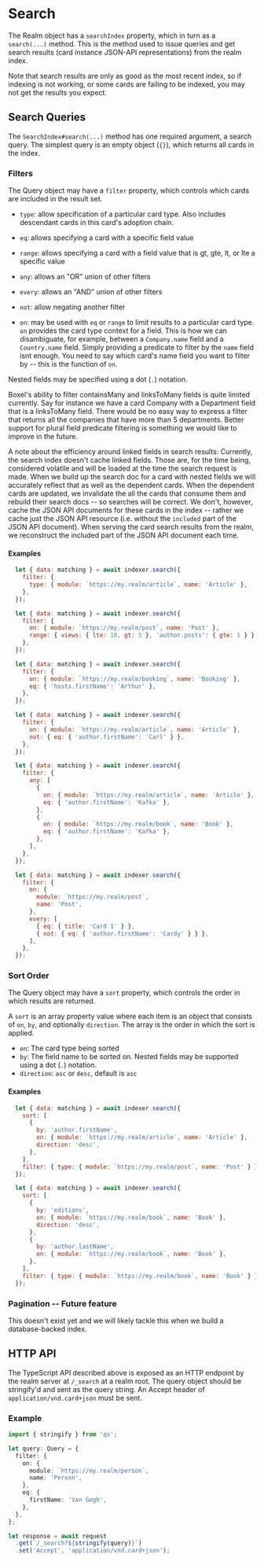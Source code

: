 # Search

The Realm object has a `searchIndex` property, which in turn as a `search(...)` method. This is the method used to issue queries and get search results (card instance JSON-API representations) from the realm index.

Note that search results are only as good as the most recent index, so if indexing is not working, or some cards are failing to be indexed, you may not get the results you expect. 

## Search Queries

The `SearchIndex#search(...)` method has one required argument, a search query. The simplest query is an empty object (`{}`), which returns all cards in the index.

### Filters

The Query object may have a `filter` property, which controls which cards are included in the result set.

* `type`: allow specification of a particular card type. Also includes descendant cards in this card's adoption chain.
* `eq`: allows specifying a card with a specific field value
* `range`: allows specifying a card with a field value that is gt, gte, lt, or lte a specific value
* `any`: allows an "OR" union of other filters
* `every`: allows an "AND" union of other filters
* `not`: allow negating another filter

* `on`: may be used with `eq` or `range` to limit results to a particular card type. `on` provides the card type context for a field. This is how we can disambiguate, for example, between a `Company.name` field and a `Country.name` field. Simply providing a predicate to filter by the `name` field isnt enough. You need to say which card's name field you want to filter by -- this is the function of `on`.

Nested fields may be specified using a dot (`.`) notation.

Boxel's ability to filter containsMany and linksToMany fields is quite limited currently. Say for instance we have a card Company with a Department field that is a linksToMany field. There would be no easy way to express a filter that returns all the companies that have more than 5 departments. Better support for plural field predicate filtering is something we would like to improve in the future.

A note about the efficiency around linked fields in search results: Currently, the search index doesn't cache linked fields. Those are, for the time being, considered volatile and will be loaded at the time the search request is made. When we build up the search doc for a card with nested fields we will accurately reflect that as well as the dependent cards. When the dependent cards are updated, we invalidate the all the cards that consume them and rebuild their search docs -- so searches will be correct. We don't, however, cache the JSON API documents for these cards in the index -- rather we cache just the JSON API resource (i.e. without the `included` part of the JSON API document). When serving the card search results from the realm, we reconstruct the included part of the JSON API document each time.

#### Examples

```js
  let { data: matching } = await indexer.search({
    filter: {
      type: { module: `https://my.realm/article`, name: 'Article' },
    },
  });
```

```js
  let { data: matching } = await indexer.search({
    filter: {
      on: { module: `https://my.realm/post`, name: 'Post' },
      range: { views: { lte: 10, gt: 5 }, 'author.posts': { gte: 1 } },
    },
  });
```

```js
  let { data: matching } = await indexer.search({
    filter: {
      on: { module: `https://my.realm/booking`, name: 'Booking' },
      eq: { 'hosts.firstName': 'Arthur' },
    },
  });
```

```js
  let { data: matching } = await indexer.search({
    filter: {
      on: { module: `https://my.realm/article`, name: 'Article' },
      not: { eq: { 'author.firstName': 'Carl' } },
    },
  });
```

```js
  let { data: matching } = await indexer.search({
    filter: {
      any: [
        {
          on: { module: `https://my.realm/article`, name: 'Article' },
          eq: { 'author.firstName': 'Kafka' },
        },
        {
          on: { module: `https://my.realm/book`, name: 'Book' },
          eq: { 'author.firstName': 'Kafka' },
        },
      ],
    },
  });
```

```js
  let { data: matching } = await indexer.search({
    filter: {
      on: {
        module: `https://my.realm/post`,
        name: 'Post',
      },
      every: [
        { eq: { title: 'Card 1' } },
        { not: { eq: { 'author.firstName': 'Cardy' } } },
      ],
    },
  });
```

### Sort Order

The Query object may have a `sort` property, which controls the order in which results are returned.

A `sort` is an array property value where each item is an object that consists of `on`, `by`, and optionally `direction`. The array is the order in which the sort is applied.

* `on`: The card type being sorted
* `by`: The field name to be sorted on. Nested fields may be supported using a dot (`.`) notation.
* `direction`: `asc` or `desc`, default is `asc`

#### Examples

```js
  let { data: matching } = await indexer.search({
    sort: [
      {
        by: 'author.firstName',
        on: { module: `https://my.realm/article`, name: 'Article' },
        direction: 'desc',
      },
    ],
    filter: { type: { module: `https://my.realm/post`, name: 'Post' } },
  });
```

```js
  let { data: matching } = await indexer.search({
    sort: [
      {
        by: 'editions',
        on: { module: `https://my.realm/book`, name: 'Book' },
        direction: 'desc',
      },
      {
        by: 'author.lastName',
        on: { module: `https://my.realm/book`, name: 'Book' },
      },
    ],
    filter: { type: { module: `https://my.realm/book`, name: 'Book' } },
  });
```

### Pagination -- Future feature

This doesn't exist yet and we will likely tackle this when we build a database-backed index.

## HTTP API

The TypeScript API described above is exposed as an HTTP endpoint by the realm server at `/_search` at a realm root. The query object should be stringify'd and sent as the query string. An Accept header of `application/vnd.card+json` must be sent.

### Example

```ts
import { stringify } from 'qs';

let query: Query = {
  filter: {
    on: {
      module: `https://my.realm/person`,
      name: 'Person',
    },
    eq: {
      firstName: 'Van Gogh',
    },
  },
};

let response = await request
  .get(`/_search?${stringify(query)}`)
  .set('Accept', 'application/vnd.card+json');
```